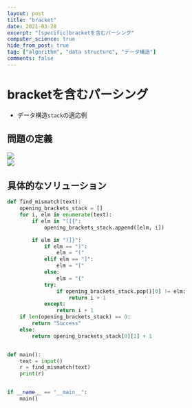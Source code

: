 ```yaml
---
layout: post
title: "bracket"
date: 2021-03-28
excerpt: "[specific]bracketを含むパーシング"
computer_science: true
hide_from_post: true
tag: ["algorithm", "data structure", "データ構造"]
comments: false
---
```


# bracketを含むパーシング
 - データ構造`stack`の適応例

## 問題の定義

<div>
  <img src="https://user-images.githubusercontent.com/4949982/112729731-ff768a80-8f70-11eb-93d3-73350dc2e3c1.png">
</div>
<div>
  <img src="https://user-images.githubusercontent.com/4949982/112729740-030a1180-8f71-11eb-8722-ada1c9696466.png">
</div>

## 具体的なソリューション

```python
def find_mismatch(text):
    opening_brackets_stack = []
    for i, elm in enumerate(text):
        if elm in "([{":
            opening_brackets_stack.append([elm, i])

        if elm in ")]}":
            if elm == ")":
                elm = "("
            elif elm == "]":
                elm = "["
            else:
                elm = "{"
            try:
                if opening_brackets_stack.pop()[0] != elm:
                    return i + 1
            except:
                return i + 1
    if len(opening_brackets_stack) == 0:
        return "Success"
    else:
        return opening_brackets_stack[0][1] + 1


def main():
    text = input()
    r = find_mismatch(text)
    print(r)


if __name__ == "__main__":
    main()
```
